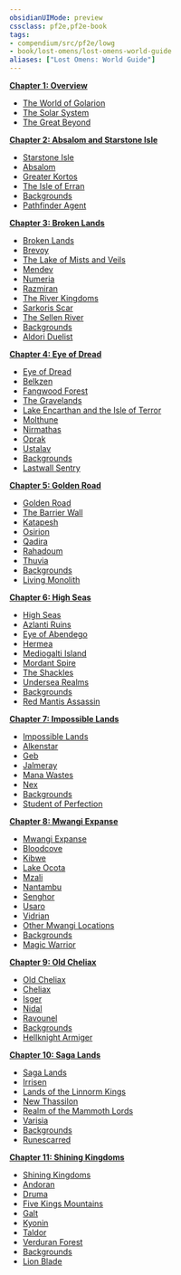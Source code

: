 ```yaml
---
obsidianUIMode: preview
cssclass: pf2e,pf2e-book
tags:
- compendium/src/pf2e/lowg
- book/lost-omens/lost-omens-world-guide
aliases: ["Lost Omens: World Guide"]
---
```

**[Chapter 1: Overview](chapter-1-overview.md)**

- [The World of Golarion](chapter-1-overview.md#The%20World%20of%20Golarion)
- [The Solar System](chapter-1-overview.md#The%20Solar%20System)
- [The Great Beyond](chapter-1-overview.md#The%20Great%20Beyond)

**[Chapter 2: Absalom and Starstone Isle](chapter-2-absalom-and-starstone-isle.md)**

- [Starstone Isle](chapter-2-absalom-and-starstone-isle.md#Starstone%20Isle)
- [Absalom](chapter-2-absalom-and-starstone-isle.md#Absalom)
- [Greater Kortos](chapter-2-absalom-and-starstone-isle.md#Greater%20Kortos)
- [The Isle of Erran](chapter-2-absalom-and-starstone-isle.md#The%20Isle%20of%20Erran)
- [Backgrounds](chapter-2-absalom-and-starstone-isle.md#Backgrounds)
- [Pathfinder Agent](chapter-2-absalom-and-starstone-isle.md#Pathfinder%20Agent)

**[Chapter 3: Broken Lands](chapter-3-broken-lands.md)**

- [Broken Lands](chapter-3-broken-lands.md#Broken%20Lands)
- [Brevoy](chapter-3-broken-lands.md#Brevoy)
- [The Lake of Mists and Veils](chapter-3-broken-lands.md#The%20Lake%20of%20Mists%20and%20Veils)
- [Mendev](chapter-3-broken-lands.md#Mendev)
- [Numeria](chapter-3-broken-lands.md#Numeria)
- [Razmiran](chapter-3-broken-lands.md#Razmiran)
- [The River Kingdoms](chapter-3-broken-lands.md#The%20River%20Kingdoms)
- [Sarkoris Scar](chapter-3-broken-lands.md#Sarkoris%20Scar)
- [The Sellen River](chapter-3-broken-lands.md#The%20Sellen%20River)
- [Backgrounds](chapter-3-broken-lands.md#Backgrounds)
- [Aldori Duelist](chapter-3-broken-lands.md#Aldori%20Duelist)

**[Chapter 4: Eye of Dread](chapter-4-eye-of-dread.md)**

- [Eye of Dread](chapter-4-eye-of-dread.md#Eye%20of%20Dread)
- [Belkzen](chapter-4-eye-of-dread.md#Belkzen)
- [Fangwood Forest](chapter-4-eye-of-dread.md#Fangwood%20Forest)
- [The Gravelands](chapter-4-eye-of-dread.md#The%20Gravelands)
- [Lake Encarthan and the Isle of Terror](chapter-4-eye-of-dread.md#Lake%20Encarthan%20and%20the%20Isle%20of%20Terror)
- [Molthune](chapter-4-eye-of-dread.md#Molthune)
- [Nirmathas](chapter-4-eye-of-dread.md#Nirmathas)
- [Oprak](chapter-4-eye-of-dread.md#Oprak)
- [Ustalav](chapter-4-eye-of-dread.md#Ustalav)
- [Backgrounds](chapter-4-eye-of-dread.md#Backgrounds)
- [Lastwall Sentry](chapter-4-eye-of-dread.md#Lastwall%20Sentry)

**[Chapter 5: Golden Road](chapter-5-golden-road.md)**

- [Golden Road](chapter-5-golden-road.md#Golden%20Road)
- [The Barrier Wall](chapter-5-golden-road.md#The%20Barrier%20Wall)
- [Katapesh](chapter-5-golden-road.md#Katapesh)
- [Osirion](chapter-5-golden-road.md#Osirion)
- [Qadira](chapter-5-golden-road.md#Qadira)
- [Rahadoum](chapter-5-golden-road.md#Rahadoum)
- [Thuvia](chapter-5-golden-road.md#Thuvia)
- [Backgrounds](chapter-5-golden-road.md#Backgrounds)
- [Living Monolith](chapter-5-golden-road.md#Living%20Monolith)

**[Chapter 6: High Seas](chapter-6-high-seas.md)**

- [High Seas](chapter-6-high-seas.md#High%20Seas)
- [Azlanti Ruins](chapter-6-high-seas.md#Azlanti%20Ruins)
- [Eye of Abendego](chapter-6-high-seas.md#Eye%20of%20Abendego)
- [Hermea](chapter-6-high-seas.md#Hermea)
- [Mediogalti Island](chapter-6-high-seas.md#Mediogalti%20Island)
- [Mordant Spire](chapter-6-high-seas.md#Mordant%20Spire)
- [The Shackles](chapter-6-high-seas.md#The%20Shackles)
- [Undersea Realms](chapter-6-high-seas.md#Undersea%20Realms)
- [Backgrounds](chapter-6-high-seas.md#Backgrounds)
- [Red Mantis Assassin](chapter-6-high-seas.md#Red%20Mantis%20Assassin)

**[Chapter 7: Impossible Lands](chapter-7-impossible-lands.md)**

- [Impossible Lands](chapter-7-impossible-lands.md#Impossible%20Lands)
- [Alkenstar](chapter-7-impossible-lands.md#Alkenstar)
- [Geb](chapter-7-impossible-lands.md#Geb)
- [Jalmeray](chapter-7-impossible-lands.md#Jalmeray)
- [Mana Wastes](chapter-7-impossible-lands.md#Mana%20Wastes)
- [Nex](chapter-7-impossible-lands.md#Nex)
- [Backgrounds](chapter-7-impossible-lands.md#Backgrounds)
- [Student of Perfection](chapter-7-impossible-lands.md#Student%20of%20Perfection)

**[Chapter 8: Mwangi Expanse](chapter-8-mwangi-expanse.md)**

- [Mwangi Expanse](chapter-8-mwangi-expanse.md#Mwangi%20Expanse)
- [Bloodcove](chapter-8-mwangi-expanse.md#Bloodcove)
- [Kibwe](chapter-8-mwangi-expanse.md#Kibwe)
- [Lake Ocota](chapter-8-mwangi-expanse.md#Lake%20Ocota)
- [Mzali](chapter-8-mwangi-expanse.md#Mzali)
- [Nantambu](chapter-8-mwangi-expanse.md#Nantambu)
- [Senghor](chapter-8-mwangi-expanse.md#Senghor)
- [Usaro](chapter-8-mwangi-expanse.md#Usaro)
- [Vidrian](chapter-8-mwangi-expanse.md#Vidrian)
- [Other Mwangi Locations](chapter-8-mwangi-expanse.md#Other%20Mwangi%20Locations)
- [Backgrounds](chapter-8-mwangi-expanse.md#Backgrounds)
- [Magic Warrior](chapter-8-mwangi-expanse.md#Magic%20Warrior)

**[Chapter 9: Old Cheliax](chapter-9-old-cheliax.md)**

- [Old Cheliax](chapter-9-old-cheliax.md#Old%20Cheliax)
- [Cheliax](chapter-9-old-cheliax.md#Cheliax)
- [Isger](chapter-9-old-cheliax.md#Isger)
- [Nidal](chapter-9-old-cheliax.md#Nidal)
- [Ravounel](chapter-9-old-cheliax.md#Ravounel)
- [Backgrounds](chapter-9-old-cheliax.md#Backgrounds)
- [Hellknight Armiger](chapter-9-old-cheliax.md#Hellknight%20Armiger)

**[Chapter 10: Saga Lands](chapter-10-saga-lands.md)**

- [Saga Lands](chapter-10-saga-lands.md#Saga%20Lands)
- [Irrisen](chapter-10-saga-lands.md#Irrisen)
- [Lands of the Linnorm Kings](chapter-10-saga-lands.md#Lands%20of%20the%20Linnorm%20Kings)
- [New Thassilon](chapter-10-saga-lands.md#New%20Thassilon)
- [Realm of the Mammoth Lords](chapter-10-saga-lands.md#Realm%20of%20the%20Mammoth%20Lords)
- [Varisia](chapter-10-saga-lands.md#Varisia)
- [Backgrounds](chapter-10-saga-lands.md#Backgrounds)
- [Runescarred](chapter-10-saga-lands.md#Runescarred)

**[Chapter 11: Shining Kingdoms](chapter-11-shining-kingdoms.md)**

- [Shining Kingdoms](chapter-11-shining-kingdoms.md#Shining%20Kingdoms)
- [Andoran](chapter-11-shining-kingdoms.md#Andoran)
- [Druma](chapter-11-shining-kingdoms.md#Druma)
- [Five Kings Mountains](chapter-11-shining-kingdoms.md#Five%20Kings%20Mountains)
- [Galt](chapter-11-shining-kingdoms.md#Galt)
- [Kyonin](chapter-11-shining-kingdoms.md#Kyonin)
- [Taldor](chapter-11-shining-kingdoms.md#Taldor)
- [Verduran Forest](chapter-11-shining-kingdoms.md#Verduran%20Forest)
- [Backgrounds](chapter-11-shining-kingdoms.md#Backgrounds)
- [Lion Blade](chapter-11-shining-kingdoms.md#Lion%20Blade)